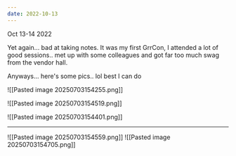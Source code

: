 ```yaml
---
date: 2022-10-13
---
```


Oct 13-14 2022

Yet again... bad at taking notes.
It was my first GrrCon, I attended a lot of good sessions.. met up with some colleagues and got far too much swag from the vendor hall.

Anyways... here's some pics.. lol best I can do

![[Pasted image 20250703154255.png]]

![[Pasted image 20250703154519.png]]

![[Pasted image 20250703154401.png]]



---

![[Pasted image 20250703154559.png]]
![[Pasted image 20250703154705.png]]